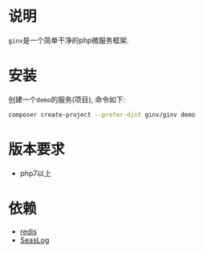 # 说明
`ginv`是一个简单干净的php微服务框架.

# 安装
创建一个`demo`的服务(项目), 命令如下:
```bash
composer create-project --prefer-dist ginv/ginv demo
```
# 版本要求
* php7以上

# 依赖
* [redis](http://pecl.php.net/package/redis "redis扩展PECL安装地址")
* [SeasLog](http://pecl.php.net/package/SeasLog "SeasLog扩展PECL安装地址")
